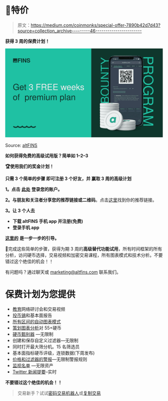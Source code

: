 # 💎特价

> 原文：<https://medium.com/coinmonks/special-offer-7890b42d7d43?source=collection_archive---------46----------------------->

**获得 3 周的保费计划！**

![](img/6bd587423fecd2013690024c4157662b.png)

Source: [altFINS](https://altfins.com/knowledge-base/altfins-bounty-referral-program/)

**如何获得免费的高级试用版？简单如 1–2–3**

**🏆使用我们的奖金计划！**

**只需 3 个简单的步骤
即可注册 3 个好友，并
赢取 3 周的高级计划**

**1。点击** [**此处**](https://altfins.com/login?utm_source=sendinblue&utm_campaign=Bounty&utm_medium=email) **登录您的账户。**

**2。与朋友和关注者分享您的推荐链接或二维码**。点击[这里](http://altfins.com/accounts?utm_source=sendinblue&utm_campaign=Bounty&utm_medium=email)找到你的推荐链接。

**3。让 3 个人去**

*   **下载 altFINS 手机 app 并注册(免费)**
*   **登录手机 app**

[**这里的**](https://altfins.com/knowledge-base/altfins-bounty-referral-program/?utm_source=sendinblue&utm_campaign=Bounty&utm_medium=email) **是一步一步的引导。**

🎉完成这些简单的步骤，获得为期 3 周的**高级替代功能试用**，所有时间框架的所有分析，访问硬币选择，交易视频和加密交易课程，所有图表模式和技术分析。不要错过这个绝佳的机会！！

有问题吗？通过聊天或 marketing@altfins.com 联系我们。

# 保费计划为您提供

*   [教育](https://altfins.com/education)网络研讨会和交易视频
*   [投币镐](https://altfins.com/research)和基本面报告
*   [所有区间的自动图表模式](https://altfins.com/tpatterns)
*   [策划图表分析](https://altfins.com/curatedCharts)对 55+硬币
*   [硬币甄别器](https://altfins.com/screener) —无限制
*   创建和保存自定义过滤器—无限制
*   同时打开最大筛分机。15 名筛选员
*   基本面指标硬币评级，连锁数据(下周发布)
*   [价格和过滤器的警报](https://altfins.com/alerts)—无限制警报规则
*   [监视名单](https://altfins.com/watchlist) —无限资产
*   [Twitter 新闻提要](https://altfins.com/news)–实时

**不要错过这个绝佳的机会！！**

> 交易新手？试试[密码交易机器人](/coinmonks/crypto-trading-bot-c2ffce8acb2a)或[复制交易](/coinmonks/top-10-crypto-copy-trading-platforms-for-beginners-d0c37c7d698c)